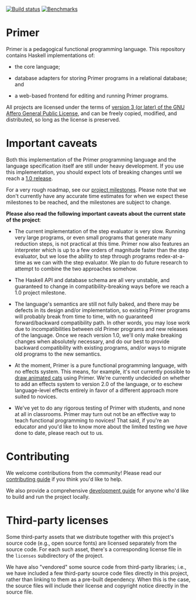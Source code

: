 [![Build status](https://badge.buildkite.com/210c4de83d47809721c2b4269b1d00393f3fa24c202abd4d45.svg?branch=main)](https://buildkite.com/hackworthltd/primer-ci)
[![Benchmarks](https://github.com/hackworthltd/primer/actions/workflows/benchmark-action.yaml/badge.svg?branch=main)](https://benchmarks.primer.dev)

# Primer

Primer is a pedagogical functional programming language. This
repository contains Haskell implementations of:

* the core language;

* database adapters for storing Primer programs in a relational
  database; and

* a web-based frontend for editing and running Primer programs.

All projects are licensed under the terms of [version 3 (or later) of
the GNU Affero General Public License](COPYING), and can be freely
copied, modified, and distributed, so long as the license is
preserved.

# Important caveats

Both this implementation of the Primer programming language and the
language specification itself are still under heavy development. If
you use this implementation, you should expect lots of breaking
changes until we reach a [1.0
release](https://github.com/hackworthltd/primer/milestone/4).

For a very rough roadmap, see our [project
milestones](https://github.com/hackworthltd/primer/milestones). Please
note that we don't currently have any accurate time estimates for when
we expect these milestones to be reached, and the milestones are
subject to change.

**Please also read the following important caveats about the current state of the project**:

* The current implementation of the step evaluator is very slow.
  Running very large programs, or even small programs that generate
  many reduction steps, is not practical at this time. Primer now also
  features an interpreter which is up to a few orders of magnitude
  faster than the step evaluator, but we lose the ability to step
  through programs redex-at-a-time as we can with the step evaluator.
  We plan to do future research to attempt to combine the two
  approaches somehow.

* The Haskell API and database schema are all very unstable, and
  guaranteed to change in compatibility-breaking ways before we reach
  a 1.0 project milestone.

* The language's semantics are still not fully baked, and there may be
  defects in its design and/or implementation, so existing Primer
  programs will probably break from time to time, with no guaranteed
  forward/backward compatibility path. In other words, you may lose
  work due to incompatibilities between old Primer programs and new
  releases of the language. Once we reach version 1.0, we'll only make
  breaking changes when absolutely necessary, and do our best to
  provide backward compatibility with existing programs, and/or ways
  to migrate old programs to the new semantics.

* At the moment, Primer is a pure functional programming language,
  with no effects system. This means, for example, it's not currently
  possible to [draw animated cats](https://scratch.mit.edu) using
  Primer. We're currently undecided on whether to add an effects
  system to version 2.0 of the language, or to eschew language-level
  effects entirely in favor of a different approach more suited to
  novices.

* We've yet to do any rigorous testing of Primer with students, and
  none at all in classrooms. Primer may turn out not be an effective
  way to teach functional programming to novices! That said, if you're
  an educator and you'd like to know more about the limited testing we
  *have* done to date, please reach out to us.

# Contributing

We welcome contributions from the community! Please read our
[contributing guide](CONTRIBUTING.md) if you think you'd like to help.

We also provide a comprehensive [development
guide](docs/development-guide-toc.md) for anyone who'd like to build
and run the project locally.

# Third-party licenses

Some third-party assets that we distribute together with this
project's source code (e.g., open source fonts) are licensed
separately from the source code. For each such asset, there's a
corresponding license file in the `licenses` subdirectory of the
project.

We have also "vendored" some source code from third-party libraries;
i.e., we have included a few third-party source code files directly in
this project, rather than linking to them as a pre-built dependency.
When this is the case, the source files will include their license and
copyright notice directly in the source file.
